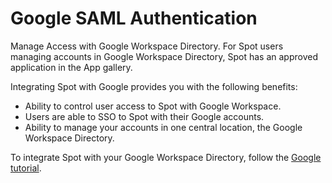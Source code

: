 # Google SAML Authentication

Manage Access with Google Workspace Directory. For Spot users managing accounts in Google Workspace Directory, Spot has an approved application in the App gallery.

Integrating Spot with Google provides you with the following benefits:

- Ability to control user access to Spot with Google Workspace.
- Users are able to SSO to Spot with their Google accounts.
- Ability to manage your accounts in one central location, the Google Workspace Directory.

To integrate Spot with your Google Workspace Directory, follow the [Google tutorial](https://support.google.com/a/answer/7665761).
